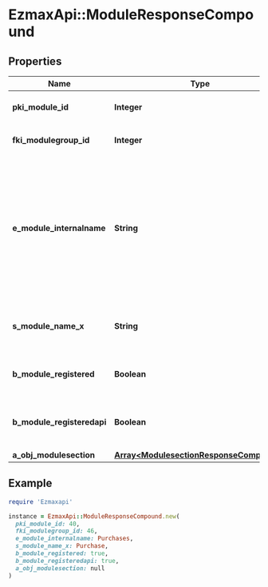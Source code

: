 # EzmaxApi::ModuleResponseCompound

## Properties

| Name | Type | Description | Notes |
| ---- | ---- | ----------- | ----- |
| **pki_module_id** | **Integer** | The unique ID of the Module |  |
| **fki_modulegroup_id** | **Integer** | The unique ID of the Modulegroup |  |
| **e_module_internalname** | **String** | The Internal name of the Module.  This is theoretically an enum field but there are so many possibles values we decided not to list them all. |  |
| **s_module_name_x** | **String** | The Name of the Module in the language of the requester |  |
| **b_module_registered** | **Boolean** | Whether the Module is registered or not |  |
| **b_module_registeredapi** | **Boolean** | Whether the Module is registered or not for api use |  |
| **a_obj_modulesection** | [**Array&lt;ModulesectionResponseCompound&gt;**](ModulesectionResponseCompound.md) |  | [optional] |

## Example

```ruby
require 'Ezmaxapi'

instance = EzmaxApi::ModuleResponseCompound.new(
  pki_module_id: 40,
  fki_modulegroup_id: 46,
  e_module_internalname: Purchases,
  s_module_name_x: Purchase,
  b_module_registered: true,
  b_module_registeredapi: true,
  a_obj_modulesection: null
)
```

